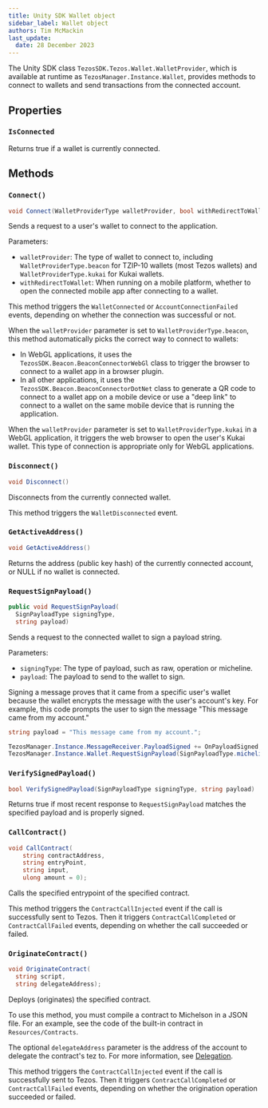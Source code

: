 ```yaml
---
title: Unity SDK Wallet object
sidebar_label: Wallet object
authors: Tim McMackin
last_update:
  date: 28 December 2023
---
```


The Unity SDK class `TezosSDK.Tezos.Wallet.WalletProvider`, which is available at runtime as `TezosManager.Instance.Wallet`, provides methods to connect to wallets and send transactions from the connected account.

## Properties

### `IsConnected`

Returns true if a wallet is currently connected.

## Methods

### `Connect()`

```csharp
void Connect(WalletProviderType walletProvider, bool withRedirectToWallet)
```

Sends a request to a user's wallet to connect to the application.

Parameters:

  - `walletProvider`: The type of wallet to connect to, including `WalletProviderType.beacon` for TZIP-10 wallets (most Tezos wallets) and `WalletProviderType.kukai` for Kukai wallets.
  - `withRedirectToWallet`: When running on a mobile platform, whether to open the connected mobile app after connecting to a wallet.

This method triggers the `WalletConnected` or `AccountConnectionFailed` events, depending on whether the connection was successful or not.

When the `walletProvider` parameter is set to `WalletProviderType.beacon`, this method automatically picks the correct way to connect to wallets:

- In WebGL applications, it uses the `TezosSDK.Beacon.BeaconConnectorWebGl` class to trigger the browser to connect to a wallet app in a browser plugin.
- In all other applications, it uses the `TezosSDK.Beacon.BeaconConnectorDotNet` class to generate a QR code to connect to a wallet app on a mobile device or use a "deep link" to connect to a wallet on the same mobile device that is running the application.

When the `walletProvider` parameter is set to `WalletProviderType.kukai` in a WebGL application, it triggers the web browser to open the user's Kukai wallet.
This type of connection is appropriate only for WebGL applications.

<!-- TODO
There's a lot more to connections, as described in https://opentezos.com/gaming/unity-sdk/api-documentation/#iwalletproviderconnect.
Need to work out what's relevant here and what should go in a topic on connecting to wallets.

What happens with the redirect param?

Update: Per Berk, there are only these two ways of connecting now.
Update, no, it appears we still have qr code, deep link (beacon), and social (kukai)
Need to verify how the WalletProviderType.kukai works
-->

### `Disconnect()`

```csharp
void Disconnect()
```

Disconnects from the currently connected wallet.

This method triggers the `WalletDisconnected` event.

### `GetActiveAddress()`

```csharp
void GetActiveAddress()
```

Returns the address (public key hash) of the currently connected account, or NULL if no wallet is connected.

### `RequestSignPayload()`

```csharp
public void RequestSignPayload(
  SignPayloadType signingType,
  string payload)
```

Sends a request to the connected wallet to sign a payload string.

Parameters:

  - `signingType`: The type of payload, such as raw, operation or micheline.
  - `payload`: The payload to send to the wallet to sign.

<!-- TODO link to info about more you can do with signing messages -->

Signing a message proves that it came from a specific user's wallet because the wallet encrypts the message with the user's account's key.
For example, this code prompts the user to sign the message "This message came from my account."

```csharp
string payload = "This message came from my account.";

TezosManager.Instance.MessageReceiver.PayloadSigned += OnPayloadSigned;
TezosManager.Instance.Wallet.RequestSignPayload(SignPayloadType.micheline, payload);
```

### `VerifySignedPayload()`

```csharp
bool VerifySignedPayload(SignPayloadType signingType, string payload)
```

Returns true if most recent response to `RequestSignPayload` matches the specified payload and is properly signed.

### `CallContract()`

```csharp
void CallContract(
    string contractAddress,
    string entryPoint,
    string input,
    ulong amount = 0);
```

Calls the specified entrypoint of the specified contract.

This method triggers the `ContractCallInjected` event if the call is successfully sent to Tezos.
Then it triggers `ContractCallCompleted` or `ContractCallFailed` events, depending on whether the call succeeded or failed.

<!-- TODO info about formatting parameters -->

### `OriginateContract()`

```csharp
void OriginateContract(
  string script,
  string delegateAddress);
```

Deploys (originates) the specified contract.

To use this method, you must compile a contract to Michelson in a JSON file.
For an example, see the code of the built-in contract in `Resources/Contracts`.

The optional `delegateAddress` parameter is the address of the account to delegate the contract's tez to.
For more information, see [Delegation](../../smart-contracts/delegation).

This method triggers the `ContractCallInjected` event if the call is successfully sent to Tezos.
Then it triggers `ContractCallCompleted` or `ContractCallFailed` events, depending on whether the origination operation succeeded or failed.
